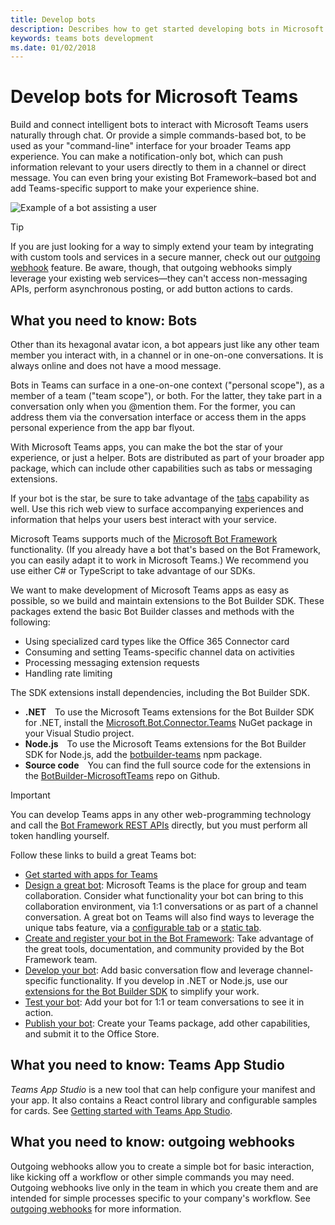 ```yaml
---
title: Develop bots
description: Describes how to get started developing bots in Microsoft Teams
keywords: teams bots development
ms.date: 01/02/2018
---
```


# Develop bots for Microsoft Teams

Build and connect intelligent bots to interact with Microsoft Teams users naturally through chat. Or provide a simple commands-based bot, to be used as your "command-line" interface for your broader Teams app experience. You can make a notification-only bot, which can push information relevant to your users directly to them in a channel or direct message. You can even bring your existing Bot Framework&ndash;based bot and add Teams-specific support to make your experience shine.

![Example of a bot assisting a user](~/assets/images/bot_example.png)

> [!TIP]
> If you are just looking for a way to simply extend your team by integrating with custom tools and services in a secure manner, check out our [outgoing webhook](~/concepts/outgoingwebhook) feature. Be aware, though, that outgoing webhooks simply leverage your existing web services&mdash;they can't access non-messaging APIs, perform asynchronous posting, or add button actions to cards.

## What you need to know: Bots

Other than its hexagonal avatar icon, a bot appears just like any other team member you interact with, in a channel or in one-on-one conversations. It is always online and does not have a mood message.

Bots in Teams can surface in a one-on-one context ("personal scope"), as a member of a team ("team scope"), or both. For the latter, they take part in a conversation only when you @mention them. For the former, you can address them via the conversation interface or access them in the apps personal experience from the app bar flyout.

With Microsoft Teams apps, you can make the bot the star of your experience, or just a helper. Bots are distributed as part of your broader app package, which can include other capabilities such as tabs or messaging extensions.

If your bot is the star, be sure to take advantage of the [tabs](~/concepts/tabs/tabs-overview) capability as well. Use this rich web view to surface accompanying experiences and information that helps your users best interact with your service.

Microsoft Teams supports much of the [Microsoft Bot Framework](https://dev.botframework.com/) functionality. (If you already have a bot that's based on the Bot Framework, you can easily adapt it to work in Microsoft Teams.) We recommend you use either C# or TypeScript to take advantage of our SDKs.

We want to make development of Microsoft Teams apps as easy as possible, so we build and maintain extensions to the Bot Builder SDK. These packages extend the basic Bot Builder classes and methods with the following:

* Using specialized card types like the Office 365 Connector card
* Consuming and setting Teams-specific channel data on activities
* Processing messaging extension requests
* Handling rate limiting

The SDK extensions install dependencies, including the Bot Builder SDK.

* **.NET**&emsp;To use the Microsoft Teams extensions for the Bot Builder SDK for .NET, install the [Microsoft.Bot.Connector.Teams](https://www.nuget.org/packages/Microsoft.Bot.Connector.Teams) NuGet package in your Visual Studio project.
* **Node.js**&emsp;To use the Microsoft Teams extensions for the Bot Builder SDK for Node.js, add the [botbuilder-teams](https://www.npmjs.com/package/botbuilder-teams) npm package.
* **Source code**&emsp;You can find the full source code for the extensions in the [BotBuilder-MicrosoftTeams](https://github.com/OfficeDev/BotBuilder-MicrosoftTeams) repo on Github.

> [!IMPORTANT]
> You can develop Teams apps in any other web-programming technology and call the [Bot Framework REST APIs](https://docs.microsoft.com/en-us/bot-framework/rest-api/bot-framework-rest-overview) directly, but you must perform all token handling yourself.

Follow these links to build a great Teams bot:
- [Get started with apps for Teams](~/get-started/get-started-nodejs)
- [Design a great bot](~/get-started/design#designing-a-great-bot): Microsoft Teams is the place for group and team collaboration. Consider what functionality your bot can bring to this collaboration environment, via 1:1 conversations or as part of a channel conversation. A great bot on Teams will also find ways to leverage the unique tabs feature, via a [configurable tab](~/concepts/tabs/tabs-overview) or a [static tab](~/concepts/tabs/tabs-static).
- [Create and register your bot in the Bot Framework](~/concepts/bots/bots-create): Take advantage of the great tools, documentation, and community provided by the Bot Framework team.
- [Develop your bot](~/concepts/bots/bots-conversations): Add basic conversation flow and leverage channel-specific functionality. If you develop in .NET or Node.js, use our [extensions for the Bot Builder SDK](~/get-started/code#microsoft-teams-extensions-for-the-bot-builder-sdk) to simplify your work.
- [Test your bot](~/concepts/bots/bots-test): Add your bot for 1:1 or team conversations to see it in action.
- [Publish your bot](~/publishing/apps-publish): Create your Teams package, add other capabilities, and submit it to the Office Store.

## What you need to know: Teams App Studio
*Teams App Studio* is a new tool that can help configure your manifest and your app. It also contains a React control library and configurable samples for cards.  See [Getting started with Teams App Studio](~/get-started/get-started-app-studio).

## What you need to know: outgoing webhooks

Outgoing webhooks allow you to create a simple bot for basic interaction, like kicking off a workflow or other simple commands you may need. Outgoing webhooks live only in the team in which you create them and are intended for simple processes specific to your company's workflow. See [outgoing webhooks](~/concepts/outgoingwebhook) for more information.
